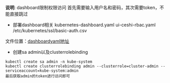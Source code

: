 **说明**: dashboard限制权限访问 首先需要输入用户名和密码，其次需要token，不能直接跳过

* 部署dashboard相关 kubernetes-dashboard.yaml ui-ceshi-rbac.yaml /etc/kubernetes/ssl/basic-auth.csv 

文件位置：[dashboardyaml地址](https://github.com/zhouhua-amei/k8s/tree/master/install_k8s_on_centos7 "dashboard文件")

* 创建sa admin以及clusterrolebinding

```
kubectl create sa admin -n kube-system
kubectl create clusterrolebinding admin --clusterrole=cluster-admin --serviceaccount=kube-system:admin
最后获取admin的token进行访问即可
```

